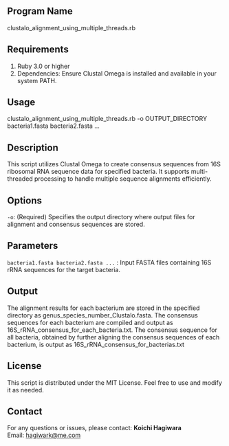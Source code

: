 ##  Program Name
clustalo_alignment_using_multiple_threads.rb

## Requirements
1. Ruby 3.0 or higher
2. Dependencies: Ensure Clustal Omega is installed and available in your system PATH.

## Usage
   clustalo_alignment_using_multiple_threads.rb -o OUTPUT_DIRECTORY bacteria1.fasta bacteria2.fasta ...

## Description
This script utilizes Clustal Omega to create consensus sequences from 16S ribosomal RNA sequence data for specified bacteria. It supports multi-threaded processing to handle multiple sequence alignments efficiently.

## Options
`-o`: (Required) Specifies the output directory where output files for alignment and consensus sequences are stored.

## Parameters
`bacteria1.fasta bacteria2.fasta ...` : Input FASTA files containing 16S rRNA sequences for the target bacteria.

## Output
The alignment results for each bacterium are stored in the specified directory as genus_species_number_Clustalo.fasta. The consensus sequences for each bacterium are compiled and output as 16S_rRNA_consensus_for_each_bacteria.txt. The consensus sequence for all bacteria, obtained by further aligning the consensus sequences of each bacterium, is output as 16S_rRNA_consensus_for_bacterias.txt

## License
This script is distributed under the MIT License. Feel free to use and modify it as needed.

## Contact
For any questions or issues, please contact:
**Koichi Hagiwara**  
Email: hagiwark@me.com
